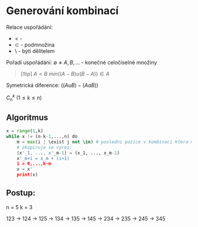 # Generování kombinací

Relace uspořádání:
- $<$ - 
- $\subset$ -  podmnožina
- \ - býti dělitelem


Pořadí uspořádání:
$\emptyset \neq A, B, ...$ - konečné celočíselné množiny

> [!tip] $A < B$
$min((A-B) u (B-A)) \in A$

Symetrická diference:
$((AuB)-(AaB))$

$C^k_n$
$(1 \leq k \leq n)$

## Algoritmus
```Python
x = range(1,k)
while x != (n-k-1,...,n) do
	m = max(i | \exist j not \in) # posledni pozice v kombinaci ktera ma tu vlastnost, že existuje prvek větši než na te pozici
	# zkopiruje se vyrez:
	(x'_1, ..., x'_m-1) = (x_1, ..., x_m-1)
	x'_m+i = x_m + (i+1)
	i = 0,...,k-m
	x = x'
	print(x)
```

## Postup:
n = 5
k = 3

123 -> 124 -> 125 -> 134 -> 135 -> 145
-> 234 -> 235 -> 245 -> 345